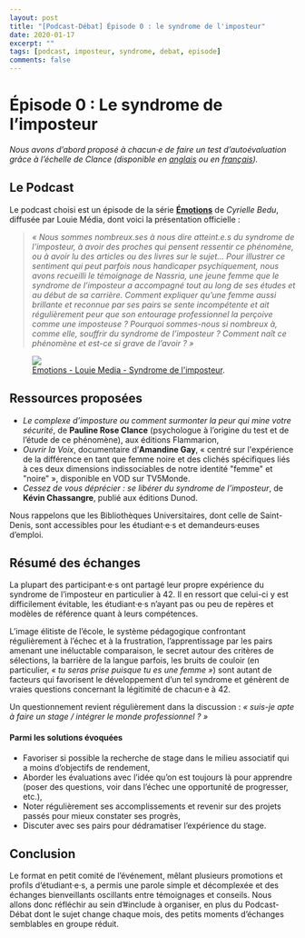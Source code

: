 ```yaml
---
layout: post
title: "[Podcast-Débat] Épisode 0 : le syndrome de l'imposteur"
date: 2020-01-17
excerpt: ""
tags: [podcast, imposteur, syndrome, debat, episode]
comments: false
---
```



# Épisode 0 : Le syndrome de l’imposteur

_Nous avons d’abord proposé à chacun·e de faire un test d’autoévaluation grâce à l’échelle de Clance (disponible en [anglais](https://paulineroseclance.com/pdf/IPTestandscoring.pdf) ou en [français](https://www.penserchanger.com/wp-content/uploads/2017/07/Echelle-de-Clance-du-Ph%C3%A9nom%C3%A8ne-de-l-Imposteur.pdf))._

## Le Podcast

Le podcast choisi est un épisode de la série [**Émotions**](https://louiemedia.com/emotions) de _Cyrielle Bedu_, diffusée par Louie Média, dont voici la présentation officielle :
>_« Nous sommes nombreux.ses à nous dire atteint.e.s du syndrome de l’imposteur, à avoir des proches qui pensent ressentir ce phénomène, ou à avoir lu des articles ou des livres sur le sujet...
Pour illustrer ce sentiment qui peut parfois nous handicaper psychiquement, nous avons recueilli le témoignage de Nassria, une jeune femme que le syndrome de l’imposteur a accompagné tout au long de ses études et au début de sa carrière.
Comment expliquer qu’une femme aussi brillante et reconnue par ses pairs se sente incompétente et ait régulièrement peur que son entourage professionnel la perçoive comme une imposteuse ?
Pourquoi sommes-nous si nombreux à, comme elle, souffrir du syndrome de l’imposteur ? Comment naît ce phénomène et est-ce si grave de l’avoir ? »_

<figure class="half">
	<img src="https://images.squarespace-cdn.com/content/v1/5a8f53d83917ee32087ce6fb/1570810228732-DO8G8CYKD1FJ1D1DIJ3A/ke17ZwdGBToddI8pDm48kBUhU_n28-2tUSXGbbsJhQF7gQa3H78H3Y0txjaiv_0fDoOvxcdMmMKkDsyUqMSsMWxHk725yiiHCCLfrh8O1z4YTzHvnKhyp6Da-NYroOW3ZGjoBKy3azqku80C789l0vApyh6NsI3juLutxTva2hi32fjflajRtj1-j2Sn3jN6du6Q4w2qXLAZFzqGn55E8Q/Illustration+finale_Emotions_E1_imposteur.jpg">
	<figcaption><a href="https://soundcloud.com/louiemedia/le-syndrome-de-limposteur-pourquoi-nous-hante-t-il-tant
" title="Emotions - Louie Media - Syndrome de l'imposteur">Emotions - Louie Media - Syndrome de l'imposteur</a>.</figcaption>
</figure>

## Ressources proposées 

 + _Le complexe d’imposture ou comment surmonter la peur qui mine votre sécurité_, de **Pauline Rose Clance** (psychologue à l’origine du test et de l’étude de ce phénomène), aux éditions Flammarion,
 + _Ouvrir la Voix_, documentaire d’**Amandine Gay**, « centré sur l'expérience de la différence en tant que femme noire et des clichés spécifiques liés à ces deux dimensions indissociables de notre identité "femme" et "noire" », disponible en VOD sur TV5Monde.
 + _Cessez de vous déprécier : se libérer du syndrome de l’imposteur_, de **Kévin Chassangre**, publié aux éditions Dunod.

Nous rappelons que les Bibliothèques Universitaires, dont celle de Saint-Denis, sont accessibles pour les étudiant·e·s et demandeurs·euses d’emploi.

## Résumé des échanges 

La plupart des participant·e·s ont partagé leur propre expérience du syndrome de l’imposteur en particulier à 42. Il en ressort que celui-ci y est difficilement évitable, les étudiant·e·s n’ayant pas ou peu de repères et modèles de référence quant à leurs compétences.

L’image élitiste de l’école, le système pédagogique confrontant régulièrement à l’échec et à la frustration, l’apprentissage par les pairs amenant une inéluctable comparaison, le secret autour des critères de sélections, la barrière de la langue parfois, les bruits de couloir (en particulier, _« tu seras prise puisque tu es une femme »_) sont autant de facteurs qui favorisent le développement d’un tel syndrome et génèrent de vraies questions concernant la légitimité de chacun·e à 42.

Un questionnement revient régulièrement dans la discussion :  _« suis-je apte à faire un stage / intégrer le monde professionnel ? »_

#### Parmi les solutions évoquées 

+ Favoriser si possible la recherche de stage dans le milieu associatif qui a moins d’objectifs de rendement,
+ Aborder les évaluations avec l’idée qu’on est toujours là pour apprendre (poser des questions, voir dans l’échec une opportunité de progresser, etc.),
+ Noter régulièrement ses accomplissements et revenir sur des projets passés pour mieux constater ses progrès,
+ Discuter avec ses pairs pour dédramatiser l’expérience du stage.


## Conclusion


Le format en petit comité de l’événement, mêlant plusieurs promotions et profils d’étudiant·e·s, a permis une parole simple et décomplexée et des échanges bienveillants oscillants entre témoignages et conseils.
Nous allons donc réfléchir au sein d’#include à organiser, en plus du Podcast-Débat dont le sujet change chaque mois, des petits moments d’échanges semblables en groupe réduit.




